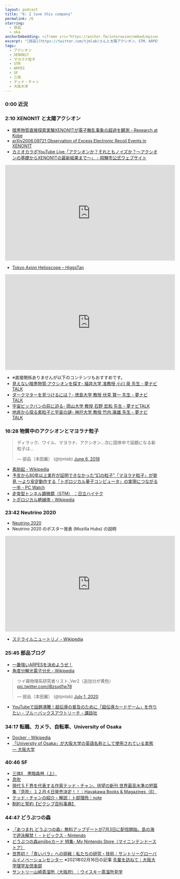 ```yaml
---
layout: podcast
title: "6: I love this company"
permalink: /6
starring:
  - 部品
  - oka
anchorEmbedding: <iframe src="https://anchor.fm/interaxion/embed/episodes/6-I-love-this-company-eh61b6" height="102px" width="100%" frameborder="0" scrolling="no"></iframe>
excerpt: "[部品](https://twitter.com/tjmlab)さんと太陽アクシオン、STM、ARPES、SF、どうぶつの森などについて話しました。"
tags:
  - アクシオン
  - XENON1T
  - マヨラナ粒子
  - STM
  - ARPES
  - SF
  - 三体
  - テッド・チャン
  - 大阪大学
---
```


### 0:00  近況

### 2:10 XENON1T と太陽アクシオン

- [暗黒物質直接探索実験XENON1Tが電子散乱事象の超過を観測 - Research at Kobe](https://i8n.page.link/t8zY)
- [arXiv2006.09721 Observation of Excess Electronic Recoil Events in XENON1T](https://i8n.page.link/jLPk)
- [カミオカラボYouTube Live「アクシオンか？それともノイズか？～アクシオンの基礎からXENON1Tの最新結果まで～」 - 飛騨市公式ウェブサイト](https://i8n.page.link/D3v2)

<div style="text-align: center;">
<iframe width="560" height="315" src="https://www.youtube.com/embed/Ate0xLUI6Cg" frameborder="0" allow="accelerometer; autoplay; clipboard-write; encrypted-media; gyroscope; picture-in-picture" allowfullscreen></iframe>
</div>

- [Tokyo Axion Helioscope – HiggsTan](https://i8n.page.link/mtBW)

<div style="text-align: center;">
<iframe width="560" height="315" src="https://www.youtube.com/embed/NEgsgk1OaLs" frameborder="0" allow="accelerometer; autoplay; clipboard-write; encrypted-media; gyroscope; picture-in-picture" allowfullscreen></iframe>
</div>

- ※直接関係ありませんが以下のコンテンツもおすすめです。
- [見えない暗黒物質:アクシオンを探す- 福井大学 准教授 小川 泉 先生 - 夢ナビTALK](https://i8n.page.link/FWp4)
- [ダークマターを見つけるには？- 徳島大学 教授 伏見 賢一 先生 - 夢ナビTALK](https://i8n.page.link/EtYc)
- [宇宙ビックバンの前に迫る- 岡山大学 教授 石野 宏和 先生 - 夢ナビTALK](https://i8n.page.link/Nd7x)
- [地底から探る素粒子と宇宙の謎- 神戸大学 教授 竹内 康雄 先生 - 夢ナビTALK](https://i8n.page.link/U5BR)

### 16:28 物質中のアクシオンとマヨラナ粒子

<blockquote class="twitter-tweet tw-align-center"><p lang="ja" dir="ltr">ディラック、ワイル、マヨラナ、アクシオン…次に固体中で話題になる新粒子は…</p>&mdash; 部品（本田翼） (@tjmlab) <a href="https://twitter.com/tjmlab/status/1004210449770876928?ref_src=twsrc%5Etfw">June 6, 2018</a>
</blockquote> <script async src="https://platform.twitter.com/widgets.js" charset="utf-8"></script>

- [素励起 - Wikipedia](https://i8n.page.link/hS9a)
- [予言から80年以上実在が証明できなかった“幻の粒子”「マヨラナ粒子」が発見 ～より安定動作する「トポロジカル量子コンピュータ」の実現につながる一歩 - PC Watch](https://i8n.page.link/7Drh)
- [走査型トンネル顕微鏡（STM） ：日立ハイテク](https://i8n.page.link/8GvR)
- [トポロジカル絶縁体 - Wikipedia](https://i8n.page.link/oMYq)

### 23:42 Neutrino 2020

- [Neutrino 2020](https://i8n.page.link/zkfQ)
- Neutrino 2020 のポスター発表 (Mozilla Hubs) の説明

<div style="text-align: center;">
<iframe width="560" height="315" src="https://www.youtube.com/embed/jG3Vms5jS8Y" frameborder="0" allow="accelerometer; autoplay; clipboard-write; encrypted-media; gyroscope; picture-in-picture" allowfullscreen></iframe>
</div>

- [ステライルニュートリノ - Wikipedia](https://i8n.page.link/KxMw)

### 25:45 部品ブログ

- [一番強いARPESを決めようぜ！](https://i8n.page.link/f6XJ)
- [角度分解光電子分光 - Wikipedia](https://i8n.page.link/gMs5)

<blockquote class="twitter-tweet tw-align-center"><p lang="ja" dir="ltr">ツイ廃物理系研究者リスト_Ver2（追加分が黄色） <a href="https://t.co/iBzsyd1w78">pic.twitter.com/iBzsyd1w78</a></p>&mdash; 部品（本田翼） (@tjmlab) <a href="https://twitter.com/tjmlab/status/1278328982119739392?ref_src=twsrc%5Etfw">July 1, 2020</a>
</blockquote> <script async src="https://platform.twitter.com/widgets.js" charset="utf-8"></script>

- [YouTubeで話題沸騰！超伝導の普及のために「超伝導カードゲーム」を作りたい - ブルーバックスアウトリーチ - 講談社](https://i8n.page.link/iUSF)

### 34:17 転職、カメラ、自転車、University of Osaka

- [Docker - Wikipedia](https://i8n.page.link/q2bC)
- [「University of Osaka」が大阪大学の英語名称として使用されている実態 — 大阪大学](https://i8n.page.link/3VnP)

### 40:46 SF

- [三体Ⅱ　黒暗森林（上）](https://amzn.to/2ZiE2OA)
- [息吹](https://amzn.to/2ZZQ0fk)
- [現代ＳＦ界を代表する作家テッド・チャン、待望の新刊 世界最高水準の短篇集『息吹』１２月４日発売決定！！｜Hayakawa Books & Magazines（β）](https://i8n.page.link/aTm6)
- [テッド・チャンの紹介・解説｜卜部理玲｜note](https://i8n.page.link/LN92)
- [制約と誓約【ピクシブ百科事典】](https://i8n.page.link/1PRJ)

### 44:47 どうぶつの森

- [『あつまれ どうぶつの森』無料アップデートが7月3日に配信開始。島の海で遊泳解禁！ - トピックス - Nintendo](https://i8n.page.link/s6Rz)
- [どうぶつの森amiiboカード 特集- My Nintendo Store（マイニンテンドーストア）](https://i8n.page.link/7FZA)
- [世界初！「青いバラ」への挑戦｜私たちの研究・技術｜サントリーグローバルイノベーションセンター](https://i8n.page.link/Qd86)
  ※2021年02月16日の記事 [先輩を訪ねて｜大阪大学理学友倶楽部](http://rigakuyu.sci.osaka-u.ac.jp/person/21.html)
- [サントリー山崎蒸溜所（大阪府）｜ウイスキー蒸溜所見学](https://i8n.page.link/ZFRj)
